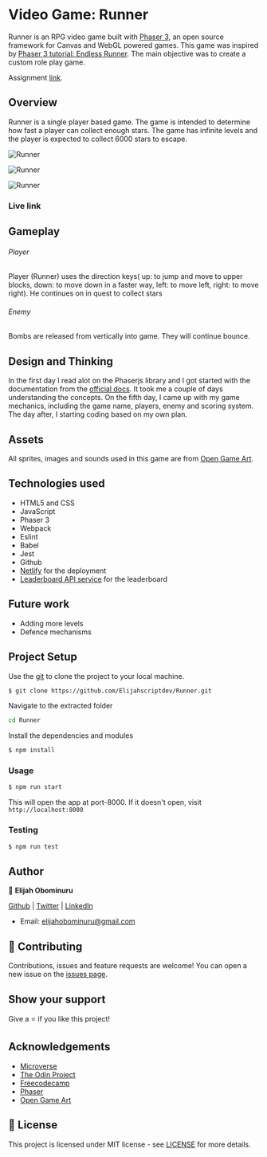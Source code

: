# Video Game: Runner
Runner is an RPG video game built with [Phaser 3](https://phaser.io), an open source framework for Canvas and WebGL powered games. This game was inspired by [Phaser 3 tutorial: Endless Runner](http://phaser.io/tutorials/making-your-first-phaser-3-game/part1). The main objective was to create a custom role play game.

Assignment [link](https://www.notion.so/Platform-game-4a55a7d1fcc245bcb012c76814764712).

## Overview
Runner is a single player based game. The game is intended to determine how fast a player can collect enough stars. The game has infinite levels and the player is  expected to collect 6000 stars to escape.

![Runner](https://res.cloudinary.com/elijjaaahhhh/image/upload/v1597177072/Annotation_2020-08-11_205222_adwggq.png)

![Runner](https://res.cloudinary.com/elijjaaahhhh/image/upload/v1597177069/Annotation_2020-08-11_210641_jqrzhw.png)

![Runner](https://res.cloudinary.com/elijjaaahhhh/image/upload/v1597177070/Annotation_2020-08-11_210520_qj5ji5.png)

### Live link


## Gameplay
###### Player
Player (Runner) uses the direction keys( up: to jump and move to upper blocks, down: to move down in a faster way, left: to move left, right: to move right). He continues on in quest to collect stars

###### Enemy
Bombs are released from vertically into game. They will continue bounce.


## Design and Thinking
In the first day I read alot on the Phaserjs library and I got started with the documentation from the [official docs](https://photonstorm.github.io/phaser3-docs/). It took me a couple of days understanding the concepts.
On the fifth day, I came up with my game mechanics, including the game name, players, enemy and scoring system. The day after, I starting coding based on my own plan.

## Assets
All sprites, images and sounds used in this game are from [Open Game Art](https://opengameart.org).

## Technologies used
* HTML5 and CSS
* JavaScript
* Phaser 3
* Webpack
* Eslint
* Babel
* Jest
* Github
* [Netlify](https://app.netlify.com/) for the deployment
* [Leaderboard API service](https://www.notion.so/Leaderboard-API-service-24c0c3c116974ac49488d4eb0267ade3) for the leaderboard

## Future work
- Adding more levels
- Defence mechanisms

## Project Setup

Use the [git](https://git-scm.com/downloads) to clone the project to your local machine.
```sh
$ git clone https://github.com/Elijahscriptdev/Runner.git
```

Navigate to the extracted folder
```sh 
cd Runner
```

Install the dependencies and modules
```sh
$ npm install
```

### Usage
```sh
$ npm run start
```
This will open the app at port-8000. If it doesn't open, visit ```http://localhost:8000```

### Testing

```sh
$ npm run test
```

## Author

👤 **Elijah Obominuru**

[Github](https://github.com/Elijahscriptdev) | [Twitter](https://twitter.com/ElijahObominuru) | [LinkedIn](https://www.linkedin.com/in/elijah-obominuru-0b730b143/)
- Email: elijahobominuru@gmail.com

## 🤝 Contributing

Contributions, issues and feature requests are welcome!
You can open a new issue on the [issues page](https://github.com/Elijahscriptdev/Runner/issues).

## Show your support

Give a ⭐️ if you like this project!

## Acknowledgements
- [Microverse](https://www.microverse.org/)
- [The Odin Project](https://www.theodinproject.com/)
- [Freecodecamp](http://freecodecamp.org/)
- [Phaser](https://phaser.io)
- [Open Game Art](https://opengameart.org)

## 📝 License

This project is licensed under MIT license - see [LICENSE](/LICENSE) for more details.
